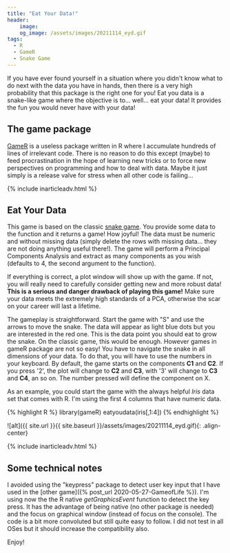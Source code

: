```yaml
---
title: "Eat Your Data!"
header:
    image:
    og_image: /assets/images/20211114_eyd.gif
tags:
  - R
  - GameR
  - Snake Game
---
```


If you have ever found yourself in a situation where you didn't know what to do next with the data you have in hands, then there is a very high probability that this package is the right one for you! Eat you data is a snake-like game where the objective is to... well... eat your data! It provides the fun you would never have with your data!

## The game package

[GameR](https://github.com/ptarroso/gameR) is a useless package written in R where I accumulate hundreds of lines of irrelevant code. There is no reason to do this except (maybe) to feed procrastination in the hope of learning new tricks or to force new perspectives on programming and how to deal with data. Maybe it just simply is a release valve for stress when all other code is failing...

{% include inarticleadv.html %}

## Eat Your Data

This game is based on the classic [snake game](https://en.wikipedia.org/wiki/Snake_(video_game_genre)). You provide some data to the function and it returns a game! How joyful! The data must be numeric and without missing data (simply delete the rows with missing data... they are not doing anything useful there!). The game will perform a Principal Components Analysis and extract as many components as you wish (defaults to 4, the second argument to the function).

If everything is correct, a plot window will show up with the game. If not, you will really need to carefully consider getting new and more robust data! **This is a serious and danger drawback of playing this game!** Make sure your data meets the extremely high standards of a PCA, otherwise the scar on your career will last a lifetime.

The gameplay is straightforward. Start the game with "S" and use the arrows to move the snake. The data will appear as light blue dots but you are interested in the red one. This is the data point you should eat to grow the snake. On the classic game, this would be enough. However games in gameR package are not so easy! You have to navigate the snake in all dimensions of your data. To do that, you will have to use the numbers in your keyboard. By default, the game starts on the components **C1** and **C2**. If you press '2', the plot will change to **C2** and **C3**, with '3' will change to **C3** and **C4**, an so on. The number pressed will define the component on X.

As an example, you could start the game with the always helpful *Iris* data set that comes with R. I'm using the first 4 columns that have numeric data.

{% highlight R %}
library(gameR)
eatyoudata(iris[,1:4])
{% endhighlight %}

![alt]({{ site.url }}{{ site.baseurl }}/assets/images/20211114_eyd.gif){: .align-center}

{% include inarticleadv.html %}

## Some technical notes

I avoided using the "keypress" package to detect user key input that I have used in the [other game]({% post_url 2020-05-27-GameofLife %}). I'm using now the the R native *getGraphicsEvent* function to detect the key press. It has the advantage of being native (no other package is needed) and the focus on graphical window (instead of focus on the console). The code is a bit more convoluted but still quite easy to follow. I did not test in all OSes but it should increase the compatibility also.

Enjoy!
